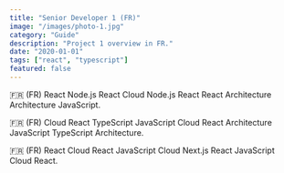 ```yaml
---
title: "Senior Developer 1 (FR)"
image: "/images/photo-1.jpg"
category: "Guide"
description: "Project 1 overview in FR."
date: "2020-01-01"
tags: ["react", "typescript"]
featured: false
---
```


🇫🇷 (FR) React Node.js React Cloud Node.js React React Architecture Architecture JavaScript.

🇫🇷 (FR) Cloud React TypeScript JavaScript Cloud React Architecture JavaScript TypeScript Architecture.

🇫🇷 (FR) React Cloud React JavaScript Cloud Next.js React JavaScript Cloud React.
